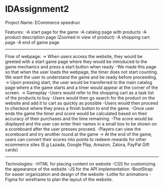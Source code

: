# IDAssignment2
Project Name:
ECommerce speedrun

Features:
-A start page for the game
-A catalog page with products
-A product description page (Zoomed in view of product)
-A shopping cart page
-A end of game page

------------------------------------------------------------------------------------------------------------------------------------------------------------------------

Flow of webpage:
-> When users access the website, they would be greeted with a start game page where they would be introduced to the game mechanics and press a start button when ready.
  -We made this page so that when the user loads the webpage, the timer does not start counting. We want the user to understand the game and be ready before proceeding.
-> Upon pressing start, the user would be transferred to the main catalog page where a the game starts and a timer would appear at the corner of the screen.
-> Gameplay
  -Users would refer to the shopping cart as a task list of the products to buy
  -Users would then go search for the product on the website and add it to cart as quickly as possible
  -Users would then proceed to checkout where they press a finish button to end the game.
  -Once user ends the game the timer and score would be calculated based on their accuracy of their purchases and the time remaining.
  -The score would be displayed and the user can enter their names in a small box to be shown on a scoreboard after the user presses proceed.
  -Players can view the scoreboard and try another round at the game
-> At the end of the game, users can convert their scores into points to redeem rewards for other ecommerce sites (E.g Lazada, Google Play, Amazon, Zalora, PayPal Gift cards)
  
------------------------------------------------------------------------------------------------------------------------------------------------------------------------

Technologies:
-HTML for placing content on website
-CSS for customizing the appearance of the website
-JS for the API implementation
-BootStrap for easier organization and design of the website
-Lottie for animations
-Figma for wireframe to plan the layout of the website.
